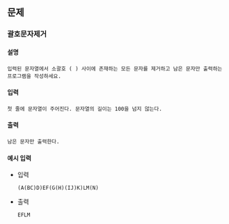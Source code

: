 ## 문제

###  괄호문자제거

#### 설명
```
입력된 문자열에서 소괄호 ( ) 사이에 존재하는 모든 문자를 제거하고 남은 문자만 출력하는 프로그램을 작성하세요.
```

#### 입력
```
첫 줄에 문자열이 주어진다. 문자열의 길이는 100을 넘지 않는다.
```

#### 출력
```
남은 문자만 출력한다.
```

#### 예시 입력
- 입력
    ```
    (A(BC)D)EF(G(H)(IJ)K)LM(N)
    ```
- 출력
    ```
  EFLM    
  ```
